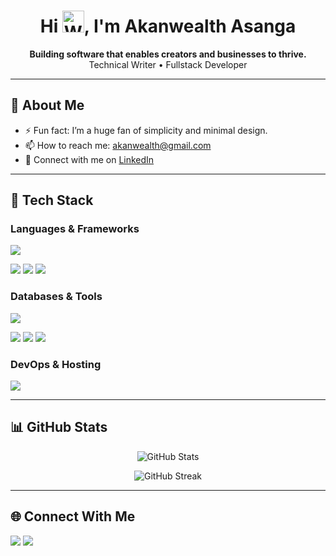 <h1 align="center">Hi <img src="https://user-images.githubusercontent.com/18350557/176309783-0785949b-9127-417c-8b55-ab5a4333674e.gif" alt="Waving hand" width="35" />, I'm Akanwealth Asanga</h1>

<p align="center">
  <b>Building software that enables creators and businesses to thrive.</b><br>
  Technical Writer • Fullstack Developer
</p>

---

## 🧠 About Me

- ⚡ Fun fact: I’m a huge fan of simplicity and minimal design.
- 📫 How to reach me: [akanwealth@gmail.com](mailto:akanwealth@gmail.com)
- 💼 Connect with me on [LinkedIn](https://www.linkedin.com/in/akanwealth/)

---

## 🧰 Tech Stack

### Languages & Frameworks
<p>
  <img src="https://skillicons.dev/icons?i=js,ts,html,css,react,nextjs,vuejs,angular,nodejs,express,nestjs,go,cs,dotnet,java" />
</p>
<p>
  <img src="https://img.shields.io/badge/ASP.NET-512BD4?style=for-the-badge&logo=dotnet&logoColor=white" />
  <img src="https://img.shields.io/badge/Entity%20Framework-68217A?style=for-the-badge&logo=dotnet&logoColor=white" />
  <img src="https://img.shields.io/badge/Blazor-512BD4?style=for-the-badge&logo=blazor&logoColor=white" />
</p>

### Databases & Tools
<p>
  <img src="https://skillicons.dev/icons?i=mongodb,postgresql,mysql,prisma,firebase,redis,mssql,rabbitmq" />
</p>
<p>
  <img src="https://img.shields.io/badge/Apache%20Kafka-231F20?style=for-the-badge&logo=apachekafka&logoColor=white" />
  <img src="https://img.shields.io/badge/Azure%20Service%20Bus-0078D4?style=for-the-badge&logo=microsoftazure&logoColor=white" />
  <img src="https://img.shields.io/badge/Amazon%20SQS-FF9900?style=for-the-badge&logo=amazonaws&logoColor=white" />
</p>

### DevOps & Hosting
<p>
  <img src="https://skillicons.dev/icons?i=vercel,docker,aws,linux,bash,git,github" />
</p>

---

## 📊 GitHub Stats

<p align="center">
  <img src="https://github-readme-stats.vercel.app/api?username=AkanWealth&show_icons=true&theme=radical" alt="GitHub Stats" />
</p>

<p align="center">
  <img src="https://github-readme-streak-stats.herokuapp.com?user=AkanWealth&theme=radical" alt="GitHub Streak" />
</p>

---

## 🌐 Connect With Me

<p>
  <a href="mailto:akanwealth@gmail.com"><img src="https://img.shields.io/badge/email-%23EA4335.svg?&style=for-the-badge&logo=gmail&logoColor=white" /></a>
  <a href="https://www.linkedin.com/in/akanwealth/"><img src="https://img.shields.io/badge/LinkedIn-%230077B5.svg?&style=for-the-badge&logo=linkedin&logoColor=white" /></a>
<!--   <a href="https://twitter.com/AkanWealth"><img src="https://img.shields.io/badge/Twitter-%231DA1F2.svg?&style=for-the-badge&logo=twitter&logoColor=white" /></a> -->
</p>
